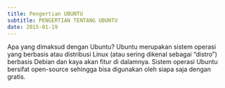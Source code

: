 ```yaml
---
title: Pengertian UBUNTU 
subtitle: PENGERTIAN TENTANG UBUNTU
date: 2015-01-19
---
```

Apa yang dimaksud dengan Ubuntu?
Ubuntu merupakan sistem operasi yang berbasis atau distribusi Linux (atau sering dikenal sebagai “distro”) berbasis Debian dan kaya akan fitur di dalamnya. Sistem operasi Ubuntu bersifat open-source sehingga bisa digunakan oleh siapa saja dengan gratis.
